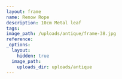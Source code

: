 ```yaml
---
layout: frame
name: Renow Rope
description: 10cm Metal leaf
tags:
image_path: /uploads/antique/frame-38.jpg
reference:
_options:
  layout:
    hidden: true
  image_path:
    uploads_dir: uploads/antique
---
```

